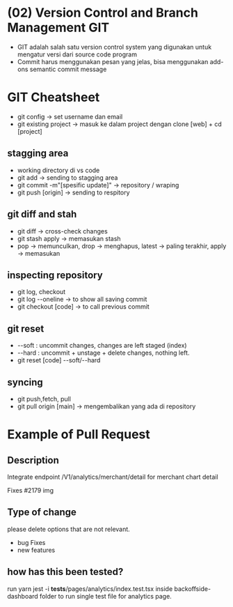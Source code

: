 # (02) Version Control and Branch Management GIT
- GIT adalah salah satu version control system yang digunakan untuk mengatur versi dari source code program
- Commit harus menggunakan pesan yang jelas, bisa menggunakan add-ons semantic commit message

# GIT Cheatsheet
- git config -> set username dan email
- git existing project -> masuk ke dalam project dengan clone [web] + cd [project]

## stagging area
- working directory di vs code
- git add -> sending to stagging area
- git commit -m"[spesific update]" -> repository / wraping
- git push [origin] -> sending to respitory

## git diff and stah
- git diff -> cross-check changes
- git stash apply -> memasukan stash
- pop -> memunculkan, drop -> menghapus, latest -> paling terakhir, apply -> memasukan

## inspecting repository
- git log, checkout
- git log --oneline -> to show all saving commit
- git checkout [code] -> to call previous commit

## git reset
- --soft : uncommit changes, changes are left staged (index)
- --hard : uncommit + unstage + delete changes, nothing left.
- git reset [code] --soft/--hard

## syncing
- git push,fetch, pull
- git pull origin [main] -> mengembalikan yang ada di repository


# Example of Pull Request
## Description
Integrate endpoint /V1/analytics/merchant/detail for merchant chart detail

Fixes #2179
img 

## Type of change
please delete options that are not relevant.
- bug Fixes
- new features

## how has this been tested?
run yarn jest -i __tests__/pages/analytics/index.test.tsx inside backoffside-dashboard folder to run single test file for analytics page.
